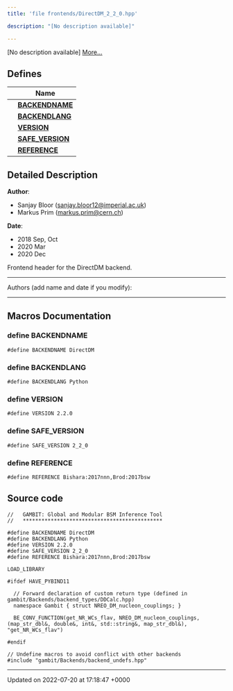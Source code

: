 ```yaml
---
title: 'file frontends/DirectDM_2_2_0.hpp'

description: "[No description available]"

---
```







[No description available] [More...](#detailed-description)

## Defines

|                | Name           |
| -------------- | -------------- |
|  | **[BACKENDNAME](/documentation/code/files/directdm__2__2__0_8hpp/#define-backendname)**  |
|  | **[BACKENDLANG](/documentation/code/files/directdm__2__2__0_8hpp/#define-backendlang)**  |
|  | **[VERSION](/documentation/code/files/directdm__2__2__0_8hpp/#define-version)**  |
|  | **[SAFE_VERSION](/documentation/code/files/directdm__2__2__0_8hpp/#define-safe-version)**  |
|  | **[REFERENCE](/documentation/code/files/directdm__2__2__0_8hpp/#define-reference)**  |

## Detailed Description


**Author**: 

  * Sanjay Bloor ([sanjay.bloor12@imperial.ac.uk](mailto:sanjay.bloor12@imperial.ac.uk)) 
  * Markus Prim ([markus.prim@cern.ch](mailto:markus.prim@cern.ch)) 


**Date**: 

  * 2018 Sep, Oct 
  * 2020 Mar
  * 2020 Dec


Frontend header for the DirectDM backend.



------------------

Authors (add name and date if you modify):



------------------




## Macros Documentation

### define BACKENDNAME

```
#define BACKENDNAME DirectDM
```


### define BACKENDLANG

```
#define BACKENDLANG Python
```


### define VERSION

```
#define VERSION 2.2.0
```


### define SAFE_VERSION

```
#define SAFE_VERSION 2_2_0
```


### define REFERENCE

```
#define REFERENCE Bishara:2017nnn,Brod:2017bsw
```


## Source code

```
//   GAMBIT: Global and Modular BSM Inference Tool
//   *********************************************

#define BACKENDNAME DirectDM
#define BACKENDLANG Python
#define VERSION 2.2.0
#define SAFE_VERSION 2_2_0
#define REFERENCE Bishara:2017nnn,Brod:2017bsw

LOAD_LIBRARY

#ifdef HAVE_PYBIND11

  // Forward declaration of custom return type (defined in gambit/Backends/backend_types/DDCalc.hpp)
  namespace Gambit { struct NREO_DM_nucleon_couplings; }

  BE_CONV_FUNCTION(get_NR_WCs_flav, NREO_DM_nucleon_couplings, (map_str_dbl&, double&, int&, std::string&, map_str_dbl&), "get_NR_WCs_flav")

#endif 

// Undefine macros to avoid conflict with other backends
#include "gambit/Backends/backend_undefs.hpp"
```


-------------------------------

Updated on 2022-07-20 at 17:18:47 +0000
